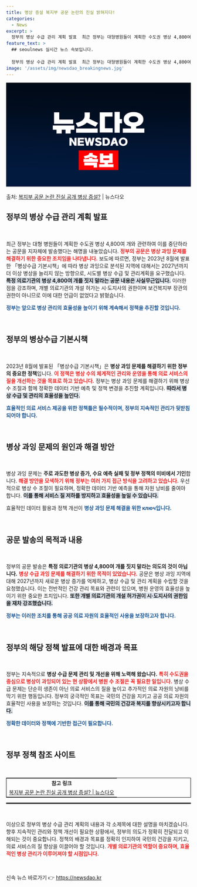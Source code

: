 ```yaml
---
title: 병상 증설 복지부 공문 논란의 진실 밝혀지다!
categories:
  - News
excerpt: >
  정부의 병상 수급 관리 계획 발표  최근 정부는 대형병원들이 계획한 수도권 병상 4,800여 개와 관련하여 …
feature_text: >
  ## seoulnews 실시간 뉴스 속보입니다.

  정부의 병상 수급 관리 계획 발표  최근 정부는 대형병원들이 계획한 수도권 병상 4,800여 개와 관련하여 …
image: '/assets/img/newsdao_breakingnews.jpg'
---
```


![뉴스다오 속보](/assets/img/newsdao_breakingnews.jpg)

<p>출처: <a href="https://newsdao.kr/4760" rel="dofollow">복지부 공문 논란 진실 공개 병상 증설?</a> | 뉴스다오</p>

<h2 data-ke-size="size26">정부의 병상 수급 관리 계획 발표</h2>

<p data-ke-size="size16">&nbsp;</p>

최근 정부는 대형 병원들이 계획한 수도권 병상 4,800여 개와 관련하여 이를 중단하라는 공문을 지자체에 발송했다는 해명을 내놓았습니다. <b><span style="color: #ee2323;">정부의 공문은 병상 과잉 문제를 해결하기 위한 중요한 조치임을 나타냅니다.</span></b> 보도에 따르면, 정부는 2023년 8월에 발표한 「병상수급 기본시책」에 따라 병상 과잉으로 분석된 지역에 대해서는 2027년까지 더 이상 병상을 늘리지 않는 방향으로, 시도별 병상 수급 및 관리계획을 요구했습니다. <b><span style="background-color: #21538527;">특정 의료기관의 병상 4,800여 개를 짓지 말라는 공문 내용은 사실무근입니다.</span></b> 이러한 점을 강조하며, 개별 의료기관의 개설 허가는 시·도지사의 권한이며 보건복지부 장관의 권한이 아니므로 이에 대한 언급이 없었다고 밝혔습니다. 

<b><span style="color: #1a5490;">정부는 앞으로 병상 관리의 효율성을 높이기 위해 계속해서 정책을 추진할 것입니다.</span></b>

<p data-ke-size="size16">&nbsp;</p>

<h2 data-ke-size="size26">정부의 병상수급 기본시책</h2>

<p data-ke-size="size16">&nbsp;</p>

2023년 8월에 발표된 「병상수급 기본시책」은 <b>병상 과잉 문제를 해결하기 위한 정부의 중요한 정책</b>입니다. <b><span style="color: #ee2323;">이 정책은 병상 수의 체계적인 관리와 운영을 통해 의료 서비스의 질을 개선하는 것을 목표로 하고 있습니다.</span></b> 정부는 병상 과잉 문제를 해결하기 위해 병상 수 조절과 함께 정확한 데이터 기반 예측 및 정책 변경을 추진할 계획입니다. <b><span style="background-color: #21538527;">따라서 병상 수급 및 관리의 효율성을 높인다.</span></b>

<b><span style="color: #1a5490;">효율적인 의료 서비스 제공을 위한 정책틀은 필수적이며, 정부의 지속적인 관리가 뒷받침되어야 합니다.</span></b>

<p data-ke-size="size16">&nbsp;</p>

<h2 data-ke-size="size26">병상 과잉 문제의 원인과 해결 방안</h2>

<p data-ke-size="size16">&nbsp;</p>

병상 과잉 문제는 <b>주로 과도한 병상 증가, 수요 예측 실패 및 정부 정책의 미비에서 기인</b>합니다. <b><span style="color: #ee2323;">해결 방안을 모색하기 위해 정부는 여러 가지 접근 방식을 고려하고 있습니다.</span></b> 우선적으로 병상 수 조절이 필요하며, 정확한 데이터 기반 예측을 통해 자원 낭비를 줄여야 합니다. <b><span style="background-color: #21538527;">이를 통해 서비스 질 저하를 방지하고 효율성을 높일 수 있습니다.</span></b>

효율적인 데이터 활용과 정책 개선이 <b><span style="color: #1a5490;">병상 과잉 문제 해결을 위한 ключ입니다.</span></b>

<p data-ke-size="size16">&nbsp;</p>

<h2 data-ke-size="size26">공문 발송의 목적과 내용</h2>

<p data-ke-size="size16">&nbsp;</p>

정부의 공문 발송은 <b>특정 의료기관의 병상 4,800여 개를 짓지 말라는 의도의 것이 아닙니다.</b> <b><span style="color: #ee2323;">병상 수급 과잉 문제를 해결하기 위한 목적이 있었습니다.</span></b> 공문은 병상 과잉 지역에 대해 2027년까지 새로운 병상 증가를 억제하고, 병상 수급 및 관리 계획을 수립할 것을 요청했습니다. 이는 전반적인 건강 관리 목표와 관련이 있으며, 병원 운영의 효율성을 높이기 위한 중요한 조치입니다. <b><span style="background-color: #21538527;">또한 개별 의료기관의 개설 허가권이 시·도지사의 권한임을 재차 강조했습니다.</span></b>

<b><span style="color: #1a5490;">정부는 이러한 조치를 통해 공공 의료 자원의 효율적인 사용을 보장하고자 합니다.</span></b>

<p data-ke-size="size16">&nbsp;</p>

<h2 data-ke-size="size26">정부의 해당 정책 발표에 대한 배경과 목표</h2>

<p data-ke-size="size16">&nbsp;</p>

정부는 지속적으로 <b>병상 수급 문제 관리 및 개선을 위해 노력해 왔습니다.</b> <b><span style="color: #ee2323;">특히 수도권을 중심으로 병상이 과잉되어 있는 현 상황에서 병원 수 조절은 꼭 필요한 일입니다.</span></b> 병상 수급 문제는 단순히 생존이 아닌 의료 서비스의 질을 높이고 추가적인 의료 자원의 낭비를 막기 위한 행동입니다. 정부의 궁극적인 목표는 국민의 건강을 지키고 공공 의료 자원의 효율적인 사용을 보장하는 것입니다. <b><span style="background-color: #21538527;">이를 통해 국민의 건강과 복지를 향상시키고자 합니다.</span></b>

<b><span style="color: #1a5490;">정확한 데이터와 정책에 기반한 접근이 필요합니다.</span></b>

<p data-ke-size="size16">&nbsp;</p>

<h2 data-ke-size="size26">정부 정책 참조 사이트</h2>

<p data-ke-size="size16">&nbsp;</p>

<table style="border-collapse: collapse; width: 100%; border: 1px solid black;">
  <tr>
    <td style="text-align: center; height: 17px;"><b>참고 링크</b></td>
  </tr>
  <tr>
    <td style="text-align: center; height: 17px;">
      <a href="https://newsdao.kr/4760" target="_blank">복지부 공문 논란 진실 공개 병상 증설? | 뉴스다오</a>
    </td>
  </tr>
</table>

<hr style="border: 1px solid black;">

<p data-ke-size="size16">&nbsp;</p>

<p data-ke-size="size16">이상으로 정부의 병상 수급 관리 계획의 내용과 각 소제목에 대한 설명을 마치겠습니다. 향후 지속적인 관리와 정책 개선이 필요한 상황에서, 정부의 의도가 정확히 전달되고 이해되는 것이 중요합니다. 정책의 배경과 목표를 정확히 인지하여 국민의 건강을 지키고, 의료 서비스의 질 향상을 이끌어야 할 것입니다. <b><span style="color: #ee2323;">개별 의료기관의 역할이 중요하며, 효율적인 병상 관리가 이루어져야 할 시점입니다.</span></b></p>

<p data-ke-size="size16">&nbsp;</p> 

신속 뉴스 바로가기 👉 <a href="https://newsdao.kr" rel="dofollow">https://newsdao.kr</a>


